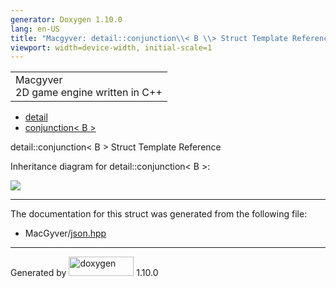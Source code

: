 ```yaml
---
generator: Doxygen 1.10.0
lang: en-US
title: "Macgyver: detail::conjunction\\< B \\> Struct Template Reference"
viewport: width=device-width, initial-scale=1
---
```


<div id="top">

<div id="titlearea">

<table data-cellspacing="0" data-cellpadding="0">
<colgroup>
<col style="width: 100%" />
</colgroup>
<tbody>
<tr id="projectrow" class="odd">
<td id="projectalign"><div id="projectname">
Macgyver
</div>
<div id="projectbrief">
2D game engine written in C++
</div></td>
</tr>
</tbody>
</table>

</div>

<div id="main-nav">

</div>

<div id="nav-path" class="navpath">

- <a href="namespacedetail.html" class="el">detail</a>
- <a href="structdetail_1_1conjunction_3_01_b_01_4.html"
  class="el">conjunction&lt; B &gt;</a>

</div>

</div>

<div class="header">

<div class="headertitle">

<div class="title">

detail::conjunction\< B \> Struct Template Reference

</div>

</div>

</div>

<div class="contents">

<div class="dynheader">

Inheritance diagram for detail::conjunction\< B \>:

</div>

<div class="dyncontent">

<div class="center">

![](structdetail_1_1conjunction_3_01_b_01_4.png)

</div>

</div>

------------------------------------------------------------------------

The documentation for this struct was generated from the following file:

- MacGyver/<a href="json_8hpp_source.html" class="el">json.hpp</a>

</div>

------------------------------------------------------------------------

<span class="small">Generated
by [<img src="doxygen.svg" class="footer" width="104" height="31"
alt="doxygen" />](https://www.doxygen.org/index.html) 1.10.0</span>
